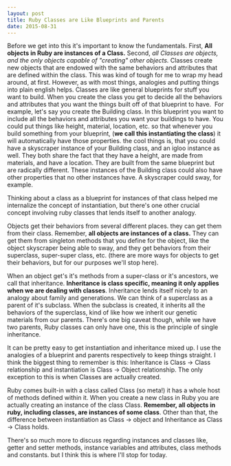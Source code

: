 ```yaml
---
layout: post
title: Ruby Classes are Like Blueprints and Parents
date: 2015-08-31
---
```


Before we get into this it's important to know the fundamentals. First,
**All objects in Ruby are instances of a Class.** Second, **all Classes
are objects, and the only objects capable of "creating*" *other
objects.** Classes create new objects that are endowed with the same
behaviors and attributes that are defined within the class. This was
kind of tough for me to wrap my head around, at first. However, as with
most things, analogies and putting things into plain english helps.
Classes are like general blueprints for stuff you want to build. When
you create the class you get to decide all the behaviors and attributes
that you want the things built off of that blueprint to have.  For
example, let's say you create the Building class. In this blueprint you
want to include all the behaviors and attributes you want your buildings
to have. You could put things like height, material, location, etc. so
that whenever you build something from your blueprint, (**we call this
instantiating the class**) it will automatically have those properties.
the cool things is, that you could have a skyscraper instance of your
Building class, and an igloo instance as well. They both share the fact
that they have a height, are made from materials, and have a location.
They are built from the same blueprint but are radically different.
These instances of the Building class could also have other properties
that no other instances have. A skyscraper could sway, for example.


Thinking about a class as a blueprint for instances of that class helped
me internalize the concept of instantiation, but there's one other
crucial concept involving ruby classes that lends itself to another
analogy.

Objects get their behaviors from several different places. they can get
them from their class. Remember, **all objects are instances of a
class.** They can get them from singleton methods that you define for
the object, like the object skyscraper being able to sway, and they get
behaviors from their superclass, super-super class, etc. (there are more
ways for objects to get their behaviors, but for our purposes we'll stop
here).

When an object get's it's methods from a super-class or it's ancestors,
we call that inheritance. **Inheritance is class specific, meaning it
only applies when we are dealing with classes**. Inheritance lends
itself nicely to an analogy about family and generations. We can think
of a superclass as a parent of it's subclass. When the subclass is
created, it inherits all the behaviors of the superclass, kind of like
how we inherit our genetic materials from our parents. There's one big
caveat though, while we have two parents, Ruby classes can only have
one, this is the principle of single inheritance.

It can be pretty easy to get instantiation and inheritance mixed up. I
use the analogies of a blueprint and parents respectively to keep things
straight. I think the biggest thing to remember is this: Inheritance is
Class -&gt; Class relationship and instantiation is Class -&gt; Object
relationship. The only exception to this is when Classes are actually
created.

Ruby comes built-in with a class called Class (so meta!) it has a whole
host of methods defined within it. When you create a new class in Ruby
you are actually creating an instance of the class Class. **Remember,
all objects in ruby, including classes, are instances of some class**.
Other than that, the difference between instantiation as Class -&gt;
object and Inheritance as Class -&gt; Class holds.

There's so much more to discuss regarding instances and classes like,
getter and setter methods, instance variables and attributes, class
methods and constants. but I think this is where I'll stop for today.
